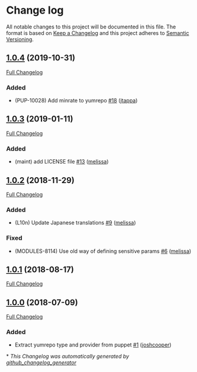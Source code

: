 # Change log

All notable changes to this project will be documented in this file. The format is based on [Keep a Changelog](http://keepachangelog.com/en/1.0.0/) and this project adheres to [Semantic Versioning](http://semver.org).

## [1.0.4](https://github.com/puppetlabs/puppetlabs-yumrepo_core/tree/1.0.4) (2019-10-31)

[Full Changelog](https://github.com/puppetlabs/puppetlabs-yumrepo_core/compare/1.0.3...1.0.4)

### Added

- \(PUP-10028\) Add minrate to yumrepo [\#18](https://github.com/puppetlabs/puppetlabs-yumrepo_core/pull/18) ([jtappa](https://github.com/jtappa))

## [1.0.3](https://github.com/puppetlabs/puppetlabs-yumrepo_core/tree/1.0.3) (2019-01-11)

[Full Changelog](https://github.com/puppetlabs/puppetlabs-yumrepo_core/compare/1.0.2...1.0.3)

### Added

- \(maint\) add LICENSE file [\#13](https://github.com/puppetlabs/puppetlabs-yumrepo_core/pull/13) ([melissa](https://github.com/melissa))

## [1.0.2](https://github.com/puppetlabs/puppetlabs-yumrepo_core/tree/1.0.2) (2018-11-29)

[Full Changelog](https://github.com/puppetlabs/puppetlabs-yumrepo_core/compare/1.0.1...1.0.2)

### Added

- \(L10n\) Update Japanese translations [\#9](https://github.com/puppetlabs/puppetlabs-yumrepo_core/pull/9) ([melissa](https://github.com/melissa))

### Fixed

- \(MODULES-8114\) Use old way of defining sensitive params [\#6](https://github.com/puppetlabs/puppetlabs-yumrepo_core/pull/6) ([melissa](https://github.com/melissa))

## [1.0.1](https://github.com/puppetlabs/puppetlabs-yumrepo_core/tree/1.0.1) (2018-08-17)

[Full Changelog](https://github.com/puppetlabs/puppetlabs-yumrepo_core/compare/1.0.0...1.0.1)

## [1.0.0](https://github.com/puppetlabs/puppetlabs-yumrepo_core/tree/1.0.0) (2018-07-09)

[Full Changelog](https://github.com/puppetlabs/puppetlabs-yumrepo_core/compare/5c905b7ed57e5c60b4469050b7306a9c9b78e304...1.0.0)

### Added

- Extract yumrepo type and provider from puppet [\#1](https://github.com/puppetlabs/puppetlabs-yumrepo_core/pull/1) ([joshcooper](https://github.com/joshcooper))



\* *This Changelog was automatically generated by [github_changelog_generator](https://github.com/skywinder/Github-Changelog-Generator)*
